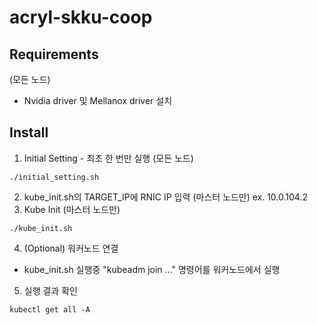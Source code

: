 # acryl-skku-coop

## Requirements
(모든 노드)
- Nvidia driver 및 Mellanox driver 설치

## Install
1. Initial Setting - 최초 한 번만 실행
(모든 노드)
```
./initial_setting.sh
```

2. kube_init.sh의 TARGET_IP에 RNIC IP 입력 (마스터 노드만)
ex. 10.0.104.2
3. Kube Init (마스터 노드만)
```
./kube_init.sh
```

4. (Optional) 워커노드 연결
- kube_init.sh 실행중 "kubeadm join ..." 명령어를 워커노드에서 실행

5. 실행 결과 확인
```
kubectl get all -A
```
